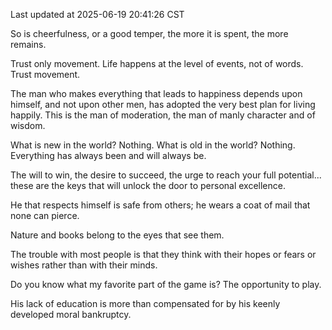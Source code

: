Last updated at 2025-06-19 20:41:26 CST

So is cheerfulness, or a good temper, the more it is spent, the more remains.

Trust only movement. Life happens at the level of events, not of words. Trust movement.

The man who makes everything that leads to happiness depends upon himself, and not upon other men, has adopted the very best plan for living happily. This is the man of moderation, the man of manly character and of wisdom.

What is new in the world? Nothing. What is old in the world? Nothing. Everything has always been and will always be.

The will to win, the desire to succeed, the urge to reach your full potential... these are the keys that will unlock the door to personal excellence.

He that respects himself is safe from others; he wears a coat of mail that none can pierce.

Nature and books belong to the eyes that see them.

The trouble with most people is that they think with their hopes or fears or wishes rather than with their minds.

Do you know what my favorite part of the game is? The opportunity to play.

His lack of education is more than compensated for by his keenly developed moral bankruptcy.

